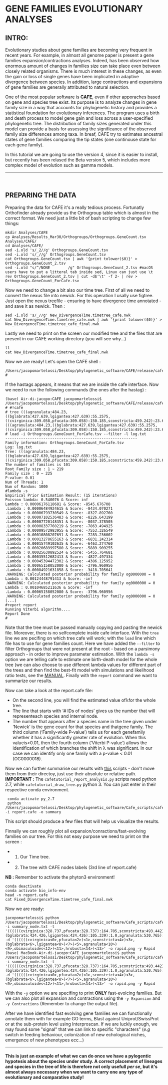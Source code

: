 # GENE FAMILIES EVOLUTIONARY ANALYSES

## INTRO: 

Evolutionary studies about gene families are becoming very frequent in recent years. For example, in almost all genome paper is present a gene families expansion/contractions analyses. Indeed, has been observed how enormous amount of changes in families size can take place even between closely related organisms. There is much interest in these changes, as even the gain or loss of single genes have been implicated in adaptive divergence between species. In addition, large contractions and expansions of gene families are generally attributed to natural selection.

One of the most popular software is **[CAFE](https://academic.oup.com/bioinformatics/article/22/10/1269/237347)**, even if other apporaches based on gene and species tree exist. Its purpose is to analyze changes in gene family size in a way that accounts for phylogenetic history and provides a statistical foundation for evolutionary inferences. The program uses a birth and death process to model gene gain and loss across a user-specified phylogenetic tree. The distribution of family sizes generated under this model can provide a basis for assessing the significance of the observed family size differences among taxa. In breaf, CAFE try to estimates ancestral states of gene families comparing the tip states (one continouse state for each gene family).

In this tutorial we are going to use the version 4, since it is easier to install, but recently has been relased the Beta version 5, which includes more complex model of evolution such as gamma models.

---

<br/>

## PREPARING THE DATA

Preparing the data for CAFE it's a really tedious process. Fortunatly Orthofinder already provide us the Orthogroup table which is almost in the correct format. We need just a little bit of bash scripting to change few things:

```
mkdir Analyses/CAFE
cp Analyses/Results_Mar30/Orthogroups/Orthogroups.GeneCount.tsv Analyses/CAFE/
cd Analyses/CAFE/
sed -i.old 's/_2//g' Orthogroups.GeneCount.tsv
sed -i.old 's/_//g' Orthogroups.GeneCount.tsv
cat Orthogroups.GeneCount.tsv | awk '{print tolower($0)}' > Orthogroups.GeneCount_2.tsv 
sed -i.old "s/^/NONE        /g" Orthogroups.GeneCount_2.tsv #macOS users have to put a litteral tab inside sed, Linux can just use \t
rev Orthogroups.GeneCount_2.tsv | cut -d$'\t' -f 2- | rev > Orthogroups.GeneCount_ForCafe.tsv
```

Now we need to change a bit also our time tree. First of all we need to convert the nexus file into newick. For this operation I usally use figtree. Just open the nexus treefile - ensuring to have divergence time annotated - and save it as newick. Then :

```
sed -i.old 's/_//g' New_DivergenceTime.timetree_cafe.nwk
cat New_DivergenceTime.timetree_cafe.nwk | awk '{print tolower($0)}' > New_DivergenceTime.timetree_cafe_final.nwk
```

Lastly we need to print on the screen our modified tree and the files that are present in our CAFE working directory (you will see why...)

```
ll
cat New_DivergenceTime.timetree_cafe_final.nwk
```

Now we are ready! Let's open the CAFE shell :

```
/Users/jacopomartelossi/Desktop/phylogenetic_software/CAFE/release/cafe
#
```

If the hastags appears, it means that we are inside the cafe interface. Now we need to run the following commands (the ones after the hastag) :

```
(base) Air-di-jacopo:CAFE jacopomartelossi$ /Users/jacopomartelossi/Desktop/phylogenetic_software/CAFE/release/cafe 
# #!cafe
# tree (((agranulata:484.23,((bglabrata:427.639,lgigantea:427.639):55.2575,((cvirginica:309.058,pfucata:309.058):150.185,sconstricta:459.242):23.6545):1.33305):61.2192,obimaculoides:545.449):428.147,hrobusta:973.596)
(((agranulata:484.23,((bglabrata:427.639,lgigantea:427.639):55.2575,((cvirginica:309.058,pfucata:309.058):150.185,sconstricta:459.242):23.6545):1.33305):61.2192,obimaculoides:545.449):428.147,hrobusta:973.596)
# load -i Orthogroups.GeneCount_ForCafe.tsv --filter -l log.txt
-----------------------------------------------------------
Family information: Orthogroups.GeneCount_ForCafe.tsv
Log: log.txt
Tree: (((agranulata:484.23,((bglabrata:427.639,lgigantea:427.639):55.2575,((cvirginica:309.058,pfucata:309.058):150.185,sconstricta:459.242):23.6545):1.33305):61.2192,obimaculoides:545.449):428.147,hrobusta:973.596)
The number of families is 101
Root Family size : 1 ~ 219
Family size : 0 ~ 225
P-value: 0.01
Num of Threads: 1
Num of Random: 1000
#lambda -s
Empirical Prior Estimation Result: (15 iterations)
Poisson lambda: 0.540076 & Score: inf
Lambda : 0.00006176118681 & Score: -8545.676708
.Lambda : 0.00006484924615 & Score: -8434.070271
.Lambda : 0.00006793730549 & Score: -8327.892760
.Lambda : 0.00007102536483 & Score: -8226.643199
.Lambda : 0.00007720148351 & Score: -8037.378505
.Lambda : 0.00008337760219 & Score: -7863.494925
.Lambda : 0.00009572983955 & Score: -7553.326549
.Lambda : 0.00010808207691 & Score: -7283.236002
.Lambda : 0.00013278655163 & Score: -6831.242314
.Lambda : 0.00015749102635 & Score: -6463.274760
.Lambda : 0.00020689997580 & Score: -5889.909255
.Lambda : 0.00025630892524 & Score: -5455.764681
.Lambda : 0.00035512682413 & Score: -4827.497334
.Lambda : 0.00045394472302 & Score: -4386.125952
.Lambda : 0.00065158052080 & Score: -3796.960956
.Lambda : 0.00084921631858 & Score: -3418.705641
.WARNING: Calculated posterior probability for family og0000000 = 0
Lambda : 0.00124448791413 & Score: -inf
.WARNING: Calculated posterior probability for family og0000000 = 0
Lambda : 0.00104685211636 & Score: -inf
.Lambda : 0.00065158052080 & Score: -3796.960956
.WARNING: Calculated posterior probability for family og0000000 = 0
[...]
#report report
Running Viterbi algorithm....
Report Done
# 
```

Note that the tree must be passed manually copying and pasting the newick file. Moreover, there is no selfcomplete inside cafe interface.
With the ```tree``` line we are pecifing on which tree cafe will work; with the ```load``` line which file has to use for gene families count. Here we have added the ```--filter``` to filter Orthogroups that were not present at the root - based on a parsimony approach - in order to improve parameter estimation. With the 
```lambda -s``` option we are telling cafe to estimate one birth-death model for the whole tree (we can also choose to use different lambda values for different part of the trees and then find the best-fit model with simulations and likelihood ratio tests, see the [MANUAL](https://iu.app.box.com/v/cafetutorial-pdf).
Finally with the ```report``` command we want to summarize our results.

Now can take a look at the report.cafe file:

  * On the second line, you will find the estimated value ofλfor the whole tree.
  * The line that starts with ‘# IDs of nodes’ gives us the number that will representeach species and internal node.
  * The number that appears after a species name in the tree given under ‘Newick’ is the gene count for that species and thatgene  family.   The  third  column  (‘Family-wide P-value’)  tells  us  for  each  genefamily whether it has a significantly greater rate of evolution.  When this valueis<0.01, then the fourth column (‘Viterbi P-value’) allows the identification of which branches the shift in λ was significant. In our case we can identify only one family with a p-value < 0.01 (OG0000018).
 
Now we can further summarise our results with [this](https://github.com/jacopoM28/phy/blob/master/2021/scripts/Cafe_scripts.zip) scripts - don't move them from their directoy, just use their absolute or relative path. **IMPORTANT :** The ```cafetutorial_report_analysis.py``` scripts need python 2.7, while ```cafetutorial_draw_tree.py``` python 3. You can just enter in their respective conda environment.

```
 conda activate py_2.7
 python /Users/jacopomartelossi/Desktop/phylogenetic_software/Cafe_scripts/cafetutorial_report_analysis.py -i report.cafe -o summary
```

This script should produce a few files that will help us visualize the results.

Finnally we can roughly plot all expansion/conractions/fast-evolving families on our tree. For this not easy purpose we need to print on the screen :

  * 1. Our Time tree.
  * 2. The tree with CAFE nodes labels (3rd line of report.cafe)

**NB :** Remember to activate the phyton3 environment!

```
conda deactivate
conda activate bio_info-env
head -n report.cafe
cat Fixed_DivergenceTime.timetree_cafe_final.nwk 
```

Now we are ready:

```
jacopomartelossi$ python /Users/jacopomartelossi/Desktop/phylogenetic_software/Cafe_scripts/cafetutorial_draw_tree.py -i summary_node.txt -t '((((((cvirginica:328.737,pfucata:328.737):164.705,sconstricta:493.442):36.3234,(bglabrata:424.426,lgigantea:424.426):105.339):1.0,agranulata:530.765):14.684,obimaculoides:545.449):461.882,hrobusta:1007.33);' -d '((((((cvirginica<0>,pfucata<2>)<1>,sconstricta<4>)<3>,(bglabrata<6>,lgigantea<8>)<7>)<5>,agranulata<10>)<9>,obimaculoides<12>)<11>,hrobusta<14>)<13>' -o rapid.png -y Rapid
(base) MacBook-Air-di-jacopo:CAFE jacopomartelossi$ python /Users/jacopomartelossi/Desktop/phylogenetic_software/Cafe_scripts/cafetutorial_draw_tree.py -i summary_node.txt -t '((((((cvirginica:328.737,pfucata:328.737):164.705,sconstricta:493.442):36.3234,(bglabrata:424.426,lgigantea:424.426):105.339):1.0,agranulata:530.765):14.684,obimaculoides:545.449):461.882,hrobusta:1007.33);' -d '((((((cvirginica<0>,pfucata<2>)<1>,sconstricta<4>)<3>,(bglabrata<6>,lgigantea<8>)<7>)<5>,agranulata<10>)<9>,obimaculoides<12>)<11>,hrobusta<14>)<13>' -o rapid.png -y Rapid
```

With the ```-y``` option we are specifing to print **ONLY** fast-evolcing families. But we can also plot all expansion and contractions using the ```-y Expansion``` and ```-y Contractions``` (Remember to change the output file).

After we have identified fast evolving gene families we can functionally annotate them with for example GO terms, Blast against Uniprot/SwissProt or at the sub-protein level using Interproscan. If we are luckly enough, we may found some "signal" that we can link to specific "characters" (*e.g* switch in feeding behaviour, colonization of new echological niches, emergence of new phenotypes ecc...)

---

#### This is just an example of what we can do once we have a pylogentic hypotesis about the species under study. A correct placement of lineages and species in the tree of life is therefore not only usefull *per se*, but it's almost always necessary when we want to carry one **any** type of evolutionary and comparative study!

